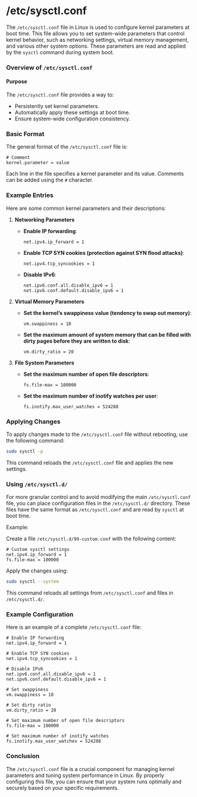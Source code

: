 # /etc/sysctl.conf

The `/etc/sysctl.conf` file in Linux is used to configure kernel parameters at boot time. This file allows you to set system-wide parameters that control kernel behavior, such as networking settings, virtual memory management, and various other system options. These parameters are read and applied by the `sysctl` command during system boot.

### Overview of `/etc/sysctl.conf`

#### Purpose

The `/etc/sysctl.conf` file provides a way to:

- Persistently set kernel parameters.
- Automatically apply these settings at boot time.
- Ensure system-wide configuration consistency.

### Basic Format

The general format of the `/etc/sysctl.conf` file is:

```plaintext
# Comment
kernel.parameter = value
```

Each line in the file specifies a kernel parameter and its value. Comments can be added using the `#` character.

### Example Entries

Here are some common kernel parameters and their descriptions:

1. **Networking Parameters**

   - **Enable IP forwarding**:
     ```plaintext
     net.ipv4.ip_forward = 1
     ```

   - **Enable TCP SYN cookies (protection against SYN flood attacks)**:
     ```plaintext
     net.ipv4.tcp_syncookies = 1
     ```

   - **Disable IPv6**:
     ```plaintext
     net.ipv6.conf.all.disable_ipv6 = 1
     net.ipv6.conf.default.disable_ipv6 = 1
     ```

2. **Virtual Memory Parameters**

   - **Set the kernel’s swappiness value (tendency to swap out memory)**:
     ```plaintext
     vm.swappiness = 10
     ```

   - **Set the maximum amount of system memory that can be filled with dirty pages before they are written to disk**:
     ```plaintext
     vm.dirty_ratio = 20
     ```

3. **File System Parameters**

   - **Set the maximum number of open file descriptors**:
     ```plaintext
     fs.file-max = 100000
     ```

   - **Set the maximum number of inotify watches per user**:
     ```plaintext
     fs.inotify.max_user_watches = 524288
     ```

### Applying Changes

To apply changes made to the `/etc/sysctl.conf` file without rebooting, use the following command:

```bash
sudo sysctl -p
```

This command reloads the `/etc/sysctl.conf` file and applies the new settings.

### Using `/etc/sysctl.d/`

For more granular control and to avoid modifying the main `/etc/sysctl.conf` file, you can place configuration files in the `/etc/sysctl.d/` directory. These files have the same format as `/etc/sysctl.conf` and are read by `sysctl` at boot time.

Example:

Create a file `/etc/sysctl.d/99-custom.conf` with the following content:

```plaintext
# Custom sysctl settings
net.ipv4.ip_forward = 1
fs.file-max = 100000
```

Apply the changes using:

```bash
sudo sysctl --system
```

This command reloads all settings from `/etc/sysctl.conf` and files in `/etc/sysctl.d/`.

### Example Configuration

Here is an example of a complete `/etc/sysctl.conf` file:

```plaintext
# Enable IP forwarding
net.ipv4.ip_forward = 1

# Enable TCP SYN cookies
net.ipv4.tcp_syncookies = 1

# Disable IPv6
net.ipv6.conf.all.disable_ipv6 = 1
net.ipv6.conf.default.disable_ipv6 = 1

# Set swappiness
vm.swappiness = 10

# Set dirty ratio
vm.dirty_ratio = 20

# Set maximum number of open file descriptors
fs.file-max = 100000

# Set maximum number of inotify watches
fs.inotify.max_user_watches = 524288
```

### Conclusion

The `/etc/sysctl.conf` file is a crucial component for managing kernel parameters and tuning system performance in Linux. By properly configuring this file, you can ensure that your system runs optimally and securely based on your specific requirements.
